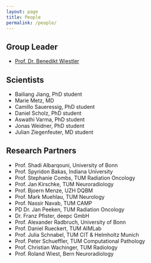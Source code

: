 ```yaml
---
layout: page
title: People
permalink: /people/
---
```


## Group Leader
- [Prof. Dr. Benedikt Wiestler](/assets/CV.pdf)

## Scientists
- Bailiang Jiang, PhD student
- Marie Metz, MD
- Camillo Saueressig, PhD student
- Daniel Scholz, PhD student
- Aswathi Varma, PhD student
- Jonas Weidner, PhD student
- Julian Ziegenfeuter, MD student

## Research Partners
- Prof. Shadi Albarqouni, University of Bonn
- Prof. Spyridon Bakas, Indiana University
- Prof. Stephanie Combs, TUM Radiation Oncology
- Prof. Jan Kirschke, TUM Neuroradiology
- Prof. Bjoern Menze, UZH DQBM
- Prof. Mark Muehlau, TUM Neurology
- Prof. Nassir Navab, TUM CAMP
- PD Dr. Jan Peeken, TUM Radiation Oncology
- Dr. Franz Pfister, deepc GmbH
- Prof. Alexander Radbruch, University of Bonn
- Prof. Daniel Rueckert, TUM AIMLab
- Prof. Julia Schnabel, TUM CIT & Helmholtz Munich
- Prof. Peter Schueffler, TUM Computational Pathology
- Prof. Christian Wachinger, TUM Radiology
- Prof. Roland Wiest, Bern Neuroradiology
